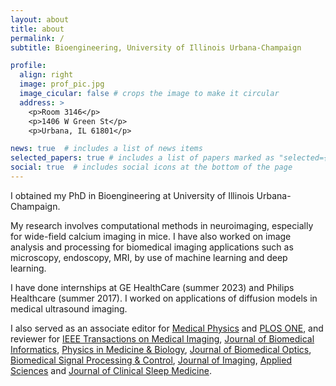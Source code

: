 ```yaml
---
layout: about
title: about
permalink: /
subtitle: Bioengineering, University of Illinois Urbana-Champaign

profile:
  align: right
  image: prof_pic.jpg
  image_cicular: false # crops the image to make it circular
  address: >
    <p>Room 3146</p>
    <p>1406 W Green St</p>
    <p>Urbana, IL 61801</p>

news: true  # includes a list of news items
selected_papers: true # includes a list of papers marked as "selected={true}"
social: true  # includes social icons at the bottom of the page
---
```


I obtained my PhD in Bioengineering at University of Illinois Urbana-Champaign.

My research involves computational methods in neuroimaging, especially for wide-field calcium imaging in mice. I have also worked on image analysis and processing for biomedical imaging applications such as microscopy, endoscopy, MRI, by use of machine learning and deep learning.

I have done internships at GE HealthCare (summer 2023) and Philips Healthcare (summer 2017). I worked on applications of diffusion models in medical ultrasound imaging.

I also served as an associate editor for [Medical Physics](https://aapm.onlinelibrary.wiley.com/journal/24734209) and [PLOS ONE](https://journals.plos.org/plosone/), and reviewer for [IEEE Transactions on Medical Imaging](https://ieeexplore.ieee.org/xpl/RecentIssue.jsp?punumber=42), [Journal of Biomedical Informatics](https://www.sciencedirect.com/journal/journal-of-biomedical-informatics), [Physics in Medicine & Biology](https://iopscience.iop.org/journal/0031-9155), [Journal of Biomedical Optics](https://www.spiedigitallibrary.org/journals/journal-of-biomedical-optics?SSO=1), [Biomedical Signal Processing & Control](https://www.journals.elsevier.com/biomedical-signal-processing-and-control), [Journal of Imaging](https://www.mdpi.com/journal/jimaging), [Applied Sciences](https://www.mdpi.com/journal/applsci) and [Journal of Clinical Sleep Medicine](https://jcsm.aasm.org/journal/jcsm).


